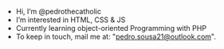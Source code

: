 - Hi, I’m @pedrothecatholic
- I’m interested in HTML, CSS & JS
- Currently learning object-oriented Programming with PHP
- To keep in touch, mail me at: "pedro.sousa21@outlook.com".

<!---
pedrothecatholic/pedrothecatholic is a ✨ special ✨ repository because its `README.md` (this file) appears on your GitHub profile.
You can click the Preview link to take a look at your changes.
--->
